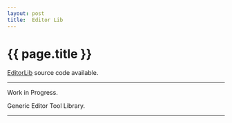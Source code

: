 ```yaml
---
layout: post
title:  Editor Lib
---
```


{{ page.title }}
================

[EditorLib][] source code available.

---

Work in Progress.  

Generic Editor Tool Library.

---

[EditorLib]: https://github.com/misterdustinface/EditorLib
